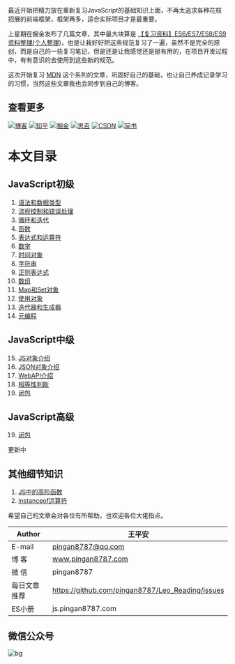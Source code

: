 最近开始把精力放在重新复习JavaScript的基础知识上面，不再太追求各种花枝招展的前端框架，框架再多，适合实际项目才是最重要。  


上星期在掘金发布了几篇文章，其中最大块算是 [【复习资料】ES6/ES7/ES8/ES9资料整理(个人整理)](https://juejin.im/post/5c02b106f265da61764aa0c1)，也是让我好好把这些规范复习了一遍，虽然不是完全的原创，而是自己的一些复习笔记，但是还是让我感觉还是挺有用的，在项目开发过程中，有有意识的去使用到这些新的规范。


这次开始复习 [MDN](https://developer.mozilla.org/zh-CN/docs/Web/JavaScript/Guide) 这个系列的文章，巩固好自己的基础，也让自己养成记录学习的习惯，当然这些文章我也会同步到自己的博客。   

## 查看更多
[![博客](http://images.pingan8787.com/icon_my.png)](http://www.pingan8787.com)
[![知乎](http://images.pingan8787.com/icon_zhihu.png)](https://zhuanlan.zhihu.com/cute-javascript)
[![掘金](http://images.pingan8787.com/icon_juejin.png)](https://juejin.im/user/586fc337a22b9d0058807d53/posts)
[![思否](http://images.pingan8787.com/icon_sf.png)](https://segmentfault.com/blog/pingan8787)
[![CSDN](http://images.pingan8787.com/icon_csdn.png)](https://blog.csdn.net/qq_36380426)
[![简书](http://images.pingan8787.com/icon_jianshu.png)](https://www.jianshu.com/u/2ec5d94afd60)


# 本文目录
## JavaScript初级
1. [语法和数据类型](https://github.com/pingan8787/Leo-JavaScript/tree/master/Cute-JavaScript/Cute-JS/level1/1.%E8%AF%AD%E6%B3%95%E5%92%8C%E6%95%B0%E6%8D%AE%E7%B1%BB%E5%9E%8B.md)
2. [流程控制和错误处理](https://github.com/pingan8787/Leo-JavaScript/tree/master/Cute-JavaScript/Cute-JS/level1/2.%E6%B5%81%E7%A8%8B%E6%8E%A7%E5%88%B6%E5%92%8C%E9%94%99%E8%AF%AF%E5%A4%84%E7%90%86.md)
3. [循环和迭代](https://github.com/pingan8787/Leo-JavaScript/tree/master/Cute-JavaScript/Cute-JS/level1/3.%E5%BE%AA%E7%8E%AF%E5%92%8C%E8%BF%AD%E4%BB%A3.md)
4. [函数](https://github.com/pingan8787/Leo-JavaScript/tree/master/Cute-JavaScript/Cute-JS/level1/4.%E5%87%BD%E6%95%B0.md)
5. [表达式和运算符](https://github.com/pingan8787/Leo-JavaScript/tree/master/Cute-JavaScript/Cute-JS/level1/5.%E8%A1%A8%E8%BE%BE%E5%BC%8F%E5%92%8C%E8%BF%90%E7%AE%97%E7%AC%A6.md)
6. [数字](https://github.com/pingan8787/Leo-JavaScript/tree/master/Cute-JavaScript/Cute-JS/level1/6.数字.md)
7. [时间对象](https://github.com/pingan8787/Leo-JavaScript/tree/master/Cute-JavaScript/Cute-JS/level1/7.时间对象.md)
8. [字符串](https://github.com/pingan8787/Leo-JavaScript/tree/master/Cute-JavaScript/Cute-JS/level1/8.字符串.md)
9. [正则表达式](https://github.com/pingan8787/Leo-JavaScript/tree/master/Cute-JavaScript/Cute-JS/level1/9.正则表达式.md)
10. [数组](https://github.com/pingan8787/Leo-JavaScript/tree/master/Cute-JavaScript/Cute-JS/level1/10.数组.md)
11. [Map和Set对象](https://github.com/pingan8787/Leo-JavaScript/tree/master/Cute-JavaScript/Cute-JS/level1/11.Map和Set对象.md)
12. [使用对象](https://github.com/pingan8787/Leo-JavaScript/tree/master/Cute-JavaScript/Cute-JS/level1/12.使用对象.md)
13. [迭代器和生成器](https://github.com/pingan8787/Leo-JavaScript/tree/master/Cute-JavaScript/Cute-JS/level1/13.迭代器和生成器.md)
14. [元编程](https://github.com/pingan8787/Leo-JavaScript/tree/master/Cute-JavaScript/Cute-JS/level1/14.元编程.md)

## JavaScript中级
15. [JS对象介绍](https://github.com/pingan8787/Leo-JavaScript/tree/master/Cute-JavaScript/Cute-JS/level2/1.JS对象介绍.md)
16. [JSON对象介绍](https://github.com/pingan8787/Leo-JavaScript/tree/master/Cute-JavaScript/Cute-JS/level2/2.JSON对象介绍.md)
17. [WebAPI介绍](https://github.com/pingan8787/Leo-JavaScript/tree/master/Cute-JavaScript/Cute-JS/level2/3.WebAPI介绍.md)
18. [相等性判断](https://github.com/pingan8787/Leo-JavaScript/tree/master/Cute-JavaScript/Cute-JS/level2/4.相等性判断.md)
19. [闭包](https://github.com/pingan8787/Leo-JavaScript/tree/master/Cute-JavaScript/Cute-JS/level2/5.闭包.md)

## JavaScript高级
19. [闭包](https://github.com/pingan8787/Leo-JavaScript/tree/master/Cute-JavaScript/Cute-JS/level3/1.事件.md)

更新中   

## 其他细节知识
1. [JS中的高阶函数](https://github.com/pingan8787/Leo-JavaScript/blob/master/base-javascript/other/1-JS中的高阶函数.md)
2. [instanceof运算符](https://github.com/pingan8787/Leo-JavaScript/blob/master/base-javascript/other/2-instanceof运算符.md)


希望自己的文章会对各位有所帮助，也欢迎各位大佬指点。 


|Author|王平安|
|---|---|
|E-mail|pingan8787@qq.com|
|博  客|www.pingan8787.com|
|微  信|pingan8787|
|每日文章推荐|https://github.com/pingan8787/Leo_Reading/issues|
|ES小册|js.pingan8787.com|

## 微信公众号
![bg](http://images.pingan8787.com/fe_bg.png)  